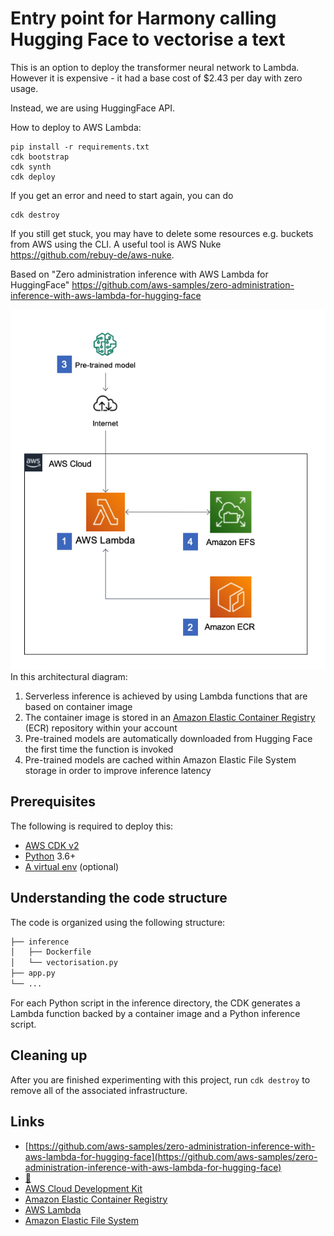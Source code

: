 # Entry point for Harmony calling Hugging Face to vectorise a text

This is an option to deploy the transformer neural network to Lambda. However it is expensive - it had a base cost of $2.43 per day with zero usage.

Instead, we are using HuggingFace API.


How to deploy to AWS Lambda:

```
pip install -r requirements.txt
cdk bootstrap
cdk synth
cdk deploy
```

If you get an error and need to start again, you can do

```
cdk destroy
```

If you still get stuck, you may have to delete some resources e.g. buckets from AWS using the CLI. A useful tool is AWS Nuke https://github.com/rebuy-de/aws-nuke.

Based on "Zero administration inference with AWS Lambda for HuggingFace" https://github.com/aws-samples/zero-administration-inference-with-aws-lambda-for-hugging-face

![Architecture diagram](serverless-hugging-face.png)
In this architectural diagram:
1.  Serverless inference is achieved by using Lambda functions that are
    based on container image
2.  The container image is stored in an [Amazon Elastic Container
    Registry](https://aws.amazon.com/ecr/) (ECR) repository within your
    account
3.  Pre-trained models are automatically downloaded from Hugging Face
    the first time the function is invoked
4.  Pre-trained models are cached within Amazon Elastic File System
    storage in order to improve inference latency

## Prerequisites
The following is required to deploy this:
-   [AWS CDK v2](https://docs.aws.amazon.com/cdk/latest/guide/getting_started.html)
-   [Python](https://www.python.org/) 3.6+
-   [A virtual env](https://docs.python.org/3/library/venv.html#module-venv) (optional)

## Understanding the code structure
The code is organized using the following structure:
```bash
├── inference
│   ├── Dockerfile
│   └── vectorisation.py
├── app.py
└── ...
```

For each Python script in the inference directory, the CDK generates a
Lambda function backed by a container image and a Python inference
script.

## Cleaning up
After you are finished experimenting with this project, run ```cdk destroy``` to remove all of the associated infrastructure.

## Links
- [https://github.com/aws-samples/zero-administration-inference-with-aws-lambda-for-hugging-face](https://github.com/aws-samples/zero-administration-inference-with-aws-lambda-for-hugging-face)
- [:hugs:](https://huggingface.co)
- [AWS Cloud Development Kit](https://aws.amazon.com/cdk/)
- [Amazon Elastic Container Registry](https://aws.amazon.com/ecr/)
- [AWS Lambda](https://aws.amazon.com/lambda/)
- [Amazon Elastic File System](https://aws.amazon.com/efs/)
